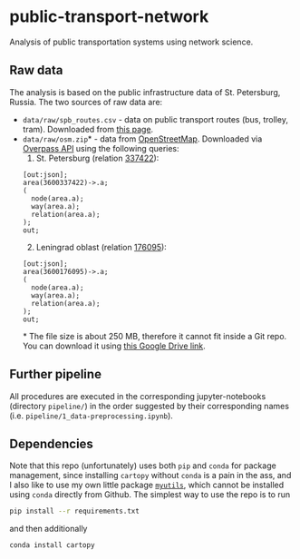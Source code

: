 # public-transport-network

Analysis of public transportation systems using network science.

## Raw data

The analysis is based on the public infrastructure data of St. Petersburg, Russia. The two sources of raw data are:

* `data/raw/spb_routes.csv` - data on public transport routes (bus, trolley, tram). Downloaded from [this page](https://classif.gov.spb.ru/irsi/7830001067-marshruty-dvizheniya-gorodskogo-transporta/).
* `data/raw/osm.zip`* - data from [OpenStreetMap](https://www.openstreetmap.org/). Downloaded via [Overpass API](https://overpass-turbo.eu/) using the following queries:
  1. St. Petersburg (relation [337422](https://www.openstreetmap.org/relation/337422)):
    ```
    [out:json];
    area(3600337422)->.a;
    (
      node(area.a);
      way(area.a);
      relation(area.a);
    );
    out;
    ```
  2. Leningrad oblast (relation [176095](https://www.openstreetmap.org/relation/176095)):
    ```
    [out:json];
    area(3600176095)->.a;
    (
      node(area.a);
      way(area.a);
      relation(area.a);
    );
    out;
    ```
  \* The file size is about 250 MB, therefore it cannot fit inside a Git repo. You can download it using [this Google Drive link](https://drive.google.com/drive/folders/1Z_oSs5Vk4LSxwjc10iVa9mazBvWHuCf6?usp=sharing).

## Further pipeline

All procedures are executed in the corresponding jupyter-notebooks (directory `pipeline/`) in the order suggested by their corresponding names (i.e. `pipeline/1_data-preprocessing.ipynb`).

## Dependencies

Note that this repo (unfortunately) uses both `pip` and `conda` for package management, since installing `cartopy` without `conda` is a pain in the ass, and I also like to use my own little package [`myutils`](https://github.com/ylytkin/myutils), which cannot be installed using `conda` directly from Github. The simplest way to use the repo is to run

```bash
pip install --r requirements.txt
```

and then additionally

```bash
conda install cartopy
```
